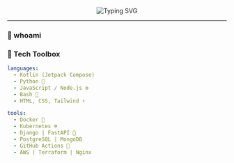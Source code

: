 

<!-- Header Typing SVG -->
<p align="center">
  <img src="https://readme-typing-svg.herokuapp.com?font=Fira+Code&size=28&duration=3000&pause=1000&color=FCE38A&center=true&vCenter=true&multiline=true&width=800&height=100&lines=Hiiii +,+I'm+Pawan+Garia;Crafting+Code+%26+Ideas+Since+2022" alt="Typing SVG" />
</p>

---

### 🧠 whoami


### 📐 Tech Toolbox

```yaml
languages:
  - Kotlin (Jetpack Compose)
  - Python 🐍
  - JavaScript / Node.js ⚙️
  - Bash 🐚
  - HTML, CSS, Tailwind ⚡

tools:
  - Docker 🐳
  - Kubernetes ☸️
  - Django | FastAPI 🦾
  - PostgreSQL | MongoDB
  - GitHub Actions 🧪
  - AWS | Terraform | Nginx




